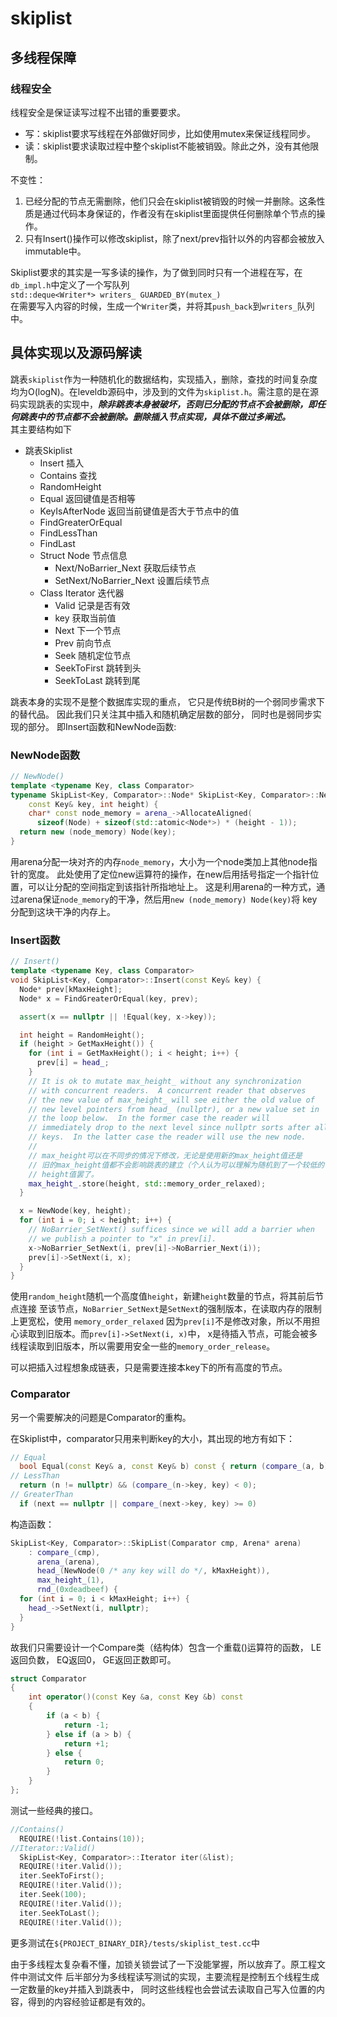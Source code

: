 # skiplist

## 多线程保障

### 线程安全

线程安全是保证读写过程不出错的重要要求。  

- 写：skiplist要求写线程在外部做好同步，比如使用mutex来保证线程同步。
- 读：skiplist要求读取过程中整个skiplist不能被销毁。除此之外，没有其他限制。

不变性：  

1. 已经分配的节点无需删除，他们只会在skiplist被销毁的时候一并删除。这条性质是通过代码本身保证的，作者没有在skiplist里面提供任何删除单个节点的操作。
2. 只有Insert()操作可以修改skiplist，除了next/prev指针以外的内容都会被放入immutable中。

Skiplist要求的其实是一写多读的操作，为了做到同时只有一个进程在写，在`db_impl.h`中定义了一个写队列  
`std::deque<Writer*> writers_ GUARDED_BY(mutex_)`  
在需要写入内容的时候，生成一个`Writer`类，并将其`push_back`到`writers_`队列中。

## 具体实现以及源码解读

跳表`skiplist`作为一种随机化的数据结构，实现插入，删除，查找的时间复杂度均为O(logN)。在leveldb源码中，涉及到的文件为`skiplist.h`。需注意的是在源码实现跳表的实现中，***除非跳表本身被破坏，否则已分配的节点不会被删除，即任何跳表中的节点都不会被删除。删除插入节点实现，具体不做过多阐述。***  
其主要结构如下  

- 跳表Skiplist
  - Insert 插入
  - Contains 查找
  - RandomHeight
  - Equal 返回键值是否相等
  - KeyIsAfterNode 返回当前键值是否大于节点中的值
  - FindGreaterOrEqual
  - FindLessThan
  - FindLast
  - Struct Node 节点信息
    - Next/NoBarrier_Next 获取后续节点
    - SetNext/NoBarrier_Next 设置后续节点
  - Class Iterator 迭代器
    - Valid 记录是否有效
    - key 获取当前值
    - Next 下一个节点
    - Prev 前向节点
    - Seek 随机定位节点
    - SeekToFirst 跳转到头
    - SeekToLast 跳转到尾

跳表本身的实现不是整个数据库实现的重点，
它只是传统B树的一个弱同步需求下的替代品。
因此我们只关注其中插入和随机确定层数的部分，
同时也是弱同步实现的部分。
即Insert函数和NewNode函数:

### **NewNode函数**

```c++
// NewNode()
template <typename Key, class Comparator>
typename SkipList<Key, Comparator>::Node* SkipList<Key, Comparator>::NewNode(
    const Key& key, int height) {
    char* const node_memory = arena_->AllocateAligned(
      sizeof(Node) + sizeof(std::atomic<Node*>) * (height - 1));
  return new (node_memory) Node(key);
}
```

用arena分配一块对齐的内存`node_memory`，大小为一个node类加上其他node指针的宽度。
此处使用了定位new运算符的操作，在new后用括号指定一个指针位置，可以让分配的空间指定到该指针所指地址上。
这是利用arena的一种方式，通过arena保证`node_memory`的干净，然后用`new (node_memory) Node(key)`将
key分配到这块干净的内存上。

### **Insert函数**

```C++
// Insert()
template <typename Key, class Comparator>
void SkipList<Key, Comparator>::Insert(const Key& key) {
  Node* prev[kMaxHeight];
  Node* x = FindGreaterOrEqual(key, prev);

  assert(x == nullptr || !Equal(key, x->key));

  int height = RandomHeight();
  if (height > GetMaxHeight()) {
    for (int i = GetMaxHeight(); i < height; i++) {
      prev[i] = head_;
    }
    // It is ok to mutate max_height_ without any synchronization
    // with concurrent readers.  A concurrent reader that observes
    // the new value of max_height_ will see either the old value of
    // new level pointers from head_ (nullptr), or a new value set in
    // the loop below.  In the former case the reader will
    // immediately drop to the next level since nullptr sorts after all
    // keys.  In the latter case the reader will use the new node.
    //
    // max_height可以在不同步的情况下修改，无论是使用新的max_height值还是
    // 旧的max_height值都不会影响跳表的建立（个人认为可以理解为随机到了一个较低的
    // height值罢了。
    max_height_.store(height, std::memory_order_relaxed);
  }

  x = NewNode(key, height);
  for (int i = 0; i < height; i++) {
    // NoBarrier_SetNext() suffices since we will add a barrier when
    // we publish a pointer to "x" in prev[i].
    x->NoBarrier_SetNext(i, prev[i]->NoBarrier_Next(i));
    prev[i]->SetNext(i, x);
  }
}
```

使用`random_height`随机一个高度值`height`，新建`height`数量的节点，将其前后节点连接
至该节点，`NoBarrier_SetNext`是`SetNext`的强制版本，在读取内存的限制上更宽松，使用
`memory_order_relaxed`
因为`prev[i]`不是修改对象，所以不用担心读取到旧版本。而`prev[i]->SetNext(i, x)`中，
x是待插入节点，可能会被多线程读取到旧版本，所以需要用安全一些的`memory_order_release`。

可以把插入过程想象成链表，只是需要连接本key下的所有高度的节点。

### **Comparator**

另一个需要解决的问题是Comparator的重构。

在Skiplist中，comparator只用来判断key的大小，其出现的地方有如下：

```C++
// Equal
  bool Equal(const Key& a, const Key& b) const { return (compare_(a, b) == 0); }
// LessThan
  return (n != nullptr) && (compare_(n->key, key) < 0);
// GreaterThan
  if (next == nullptr || compare_(next->key, key) >= 0)
```

构造函数：

```C++
SkipList<Key, Comparator>::SkipList(Comparator cmp, Arena* arena)
    : compare_(cmp),
      arena_(arena),
      head_(NewNode(0 /* any key will do */, kMaxHeight)),
      max_height_(1),
      rnd_(0xdeadbeef) {
  for (int i = 0; i < kMaxHeight; i++) {
    head_->SetNext(i, nullptr);
  }
}
```

故我们只需要设计一个Compare类（结构体）包含一个重载()运算符的函数，
LE 返回负数， EQ返回0， GE返回正数即可。

```C++
struct Comparator
{
    int operator()(const Key &a, const Key &b) const
    {
        if (a < b) {
            return -1;
        } else if (a > b) {
            return +1;
        } else {
            return 0;
        }
    }
};
```

测试一些经典的接口。

```C++
//Contains()
  REQUIRE(!list.Contains(10));
//Iterator::Valid()
  SkipList<Key, Comparator>::Iterator iter(&list);
  REQUIRE(!iter.Valid());
  iter.SeekToFirst();
  REQUIRE(!iter.Valid());
  iter.Seek(100);
  REQUIRE(!iter.Valid());
  iter.SeekToLast();
  REQUIRE(!iter.Valid());
```

更多测试在`${PROJECT_BINARY_DIR}/tests/skiplist_test.cc`中

由于多线程太复杂看不懂，加锁关锁尝试了一下没能掌握，所以放弃了。原工程文件中测试文件
后半部分为多线程读写测试的实现，主要流程是控制五个线程生成一定数量的key并插入到跳表中，
同时这些线程也会尝试去读取自己写入位置的内容，得到的内容经验证都是有效的。
